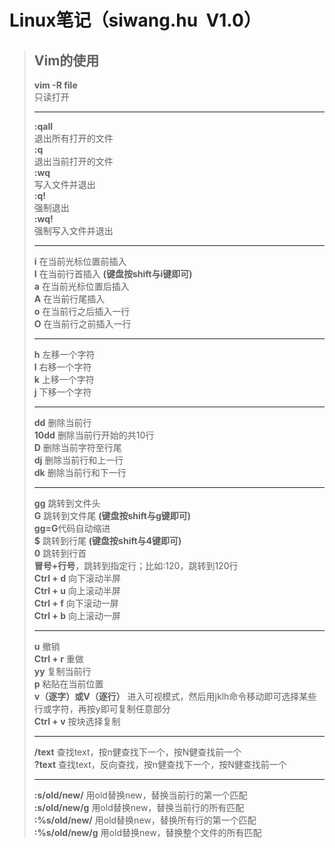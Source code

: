 # Linux笔记（siwang.hu&nbsp;&nbsp;V1.0）  
> ## Vim的使用    
> **vim -R file**  
> 只读打开  
> ***  
> **:qall**  
> 退出所有打开的文件  
> **:q**  
> 退出当前打开的文件  
> **:wq**  
> 写入文件并退出  
> **:q!**  
> 强制退出  
> **:wq!**  
> 强制写入文件并退出  
> ***  
> **i** 在当前光标位置前插入  
> **I** 在当前行首插入 **(键盘按shift与i键即可)**    
> **a** 在当前光标位置后插入  
> **A** 在当前行尾插入  
> **o** 在当前行之后插入一行  
> **O** 在当前行之前插入一行  
> ***  
> **h** 左移一个字符  
> **l** 右移一个字符  
> **k** 上移一个字符  
> **j** 下移一个字符  
> ***  
> **dd** 删除当前行  
> **10dd** 删除当前行开始的共10行  
> **D** 删除当前字符至行尾  
> **dj** 删除当前行和上一行  
> **dk** 删除当前行和下一行  
> ***  
> **gg** 跳转到文件头  
> **G** 跳转到文件尾 **(键盘按shift与g键即可)**  
> **gg=G**代码自动缩进  
> **$** 跳转到行尾 **(键盘按shift与4键即可)**  
> **0** 跳转到行首  
> **冒号+行号**，跳转到指定行；比如:120，跳转到120行  
> **Ctrl + d** 向下滚动半屏  
> **Ctrl + u** 向上滚动半屏  
> **Ctrl + f** 向下滚动一屏  
> **Ctrl + b** 向上滚动一屏  
> ***  
> **u** 撤销  
> **Ctrl + r** 重做  
> **yy** 复制当前行  
> **p** 粘贴在当前位置  
> **v（逐字）或V（逐行）** 进入可视模式，然后用jklh命令移动即可选择某些行或字符，再按y即可复制任意部分  
> **Ctrl + v** 按块选择复制  
> ***  
> **/text** 查找text，按n健查找下一个，按N健查找前一个  
> **?text** 查找text，反向查找，按n健查找下一个，按N健查找前一个  
> ***  
> **:s/old/new/** 用old替换new，替换当前行的第一个匹配  
> **:s/old/new/g** 用old替换new，替换当前行的所有匹配  
> **:%s/old/new/** 用old替换new，替换所有行的第一个匹配  
> **:%s/old/new/g** 用old替换new，替换整个文件的所有匹配  
